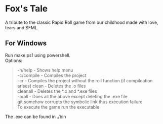 # Fox's Tale
A tribute to the classic Rapid Roll game from our childhood made with love, tears and SFML.

## For Windows
Run make.ps1 using powershell.  
Options:   
> -h/help - Shows help menu  
> -c/compile - Compiles the project  
> -cr - Compiles the project without the roll function (if compilcation arises)
> clean - Deletes the .o files  
> cleanall - Deletes the *.o and *.exe files  
> -a/all - Does all the above except deleting the .exe file  
>    git somehow corrupts the symbolic link thus execution failure  
> To execute the game run the executable  

The .exe can be found in ./bin

